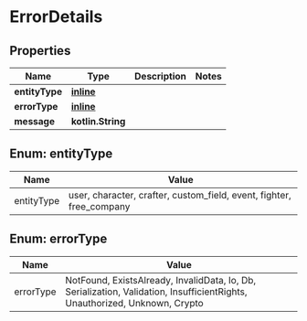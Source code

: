 
# ErrorDetails

## Properties
Name | Type | Description | Notes
------------ | ------------- | ------------- | -------------
**entityType** | [**inline**](#EntityType) |  | 
**errorType** | [**inline**](#ErrorType) |  | 
**message** | **kotlin.String** |  | 


<a name="EntityType"></a>
## Enum: entityType
Name | Value
---- | -----
entityType | user, character, crafter, custom_field, event, fighter, free_company


<a name="ErrorType"></a>
## Enum: errorType
Name | Value
---- | -----
errorType | NotFound, ExistsAlready, InvalidData, Io, Db, Serialization, Validation, InsufficientRights, Unauthorized, Unknown, Crypto



